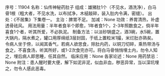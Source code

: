 序号：11904
名称：仙传神秘药肚子
组成：雄猪肚1个（不见水，酒洗净），白马骨1根（粗大者，不见水洗，以布拭净，木槌敲碎，装入肚内令满，密缝）。
出处：《不居集》下集卷一。
主治：脾胃不足。
加减：None
功效：养胃清热，补虚透骨祛风。
用法用量：半年者食半个即愈，1年者食1个，2-3年照数食之，倘半年喜食1个者，听其所爱，不必执泥。
制备方法：以淡砂锅盛之，酒3碗，水5碗，置大锅内，隔水煮之，罐口用厚绵纸3层封固，于纸上置粒米1撮，米烂肚亦熟矣。令病人坐于傍，以闻其香气，若病人欲思食，除肚内药，以铜刀切碎，乘热带汤与食之，不喜食汤，听其所好，或1-2次食完亦可。将白马骨悄悄埋土内，勿令人知之，埋后病人即思睡，任其自然。
临床应用：None
各家论述：None
用药禁忌：None
附注：患人醒时要大便，解下如泥非泥，似血非血，秽恶异常，当以深坑埋之，勿令人感此恶毒。
